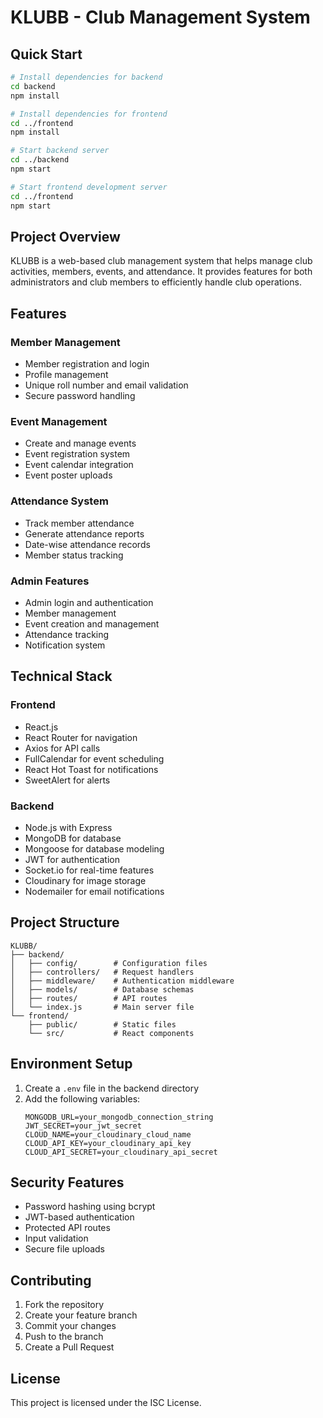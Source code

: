 # KLUBB - Club Management System

## Quick Start
```bash
# Install dependencies for backend
cd backend
npm install

# Install dependencies for frontend
cd ../frontend
npm install

# Start backend server
cd ../backend
npm start

# Start frontend development server
cd ../frontend
npm start
```

## Project Overview
KLUBB is a web-based club management system that helps manage club activities, members, events, and attendance. It provides features for both administrators and club members to efficiently handle club operations.

## Features

### Member Management
- Member registration and login
- Profile management
- Unique roll number and email validation
- Secure password handling

### Event Management
- Create and manage events
- Event registration system
- Event calendar integration
- Event poster uploads

### Attendance System
- Track member attendance
- Generate attendance reports
- Date-wise attendance records
- Member status tracking

### Admin Features
- Admin login and authentication
- Member management
- Event creation and management
- Attendance tracking
- Notification system

## Technical Stack

### Frontend
- React.js
- React Router for navigation
- Axios for API calls
- FullCalendar for event scheduling
- React Hot Toast for notifications
- SweetAlert for alerts

### Backend
- Node.js with Express
- MongoDB for database
- Mongoose for database modeling
- JWT for authentication
- Socket.io for real-time features
- Cloudinary for image storage
- Nodemailer for email notifications

## Project Structure
```
KLUBB/
├── backend/
│   ├── config/        # Configuration files
│   ├── controllers/   # Request handlers
│   ├── middleware/    # Authentication middleware
│   ├── models/        # Database schemas
│   ├── routes/        # API routes
│   └── index.js       # Main server file
└── frontend/
    ├── public/        # Static files
    └── src/           # React components
```

## Environment Setup
1. Create a `.env` file in the backend directory
2. Add the following variables:
   ```
   MONGODB_URL=your_mongodb_connection_string
   JWT_SECRET=your_jwt_secret
   CLOUD_NAME=your_cloudinary_cloud_name
   CLOUD_API_KEY=your_cloudinary_api_key
   CLOUD_API_SECRET=your_cloudinary_api_secret
   ```

## Security Features
- Password hashing using bcrypt
- JWT-based authentication
- Protected API routes
- Input validation
- Secure file uploads

## Contributing
1. Fork the repository
2. Create your feature branch
3. Commit your changes
4. Push to the branch
5. Create a Pull Request

## License
This project is licensed under the ISC License. 